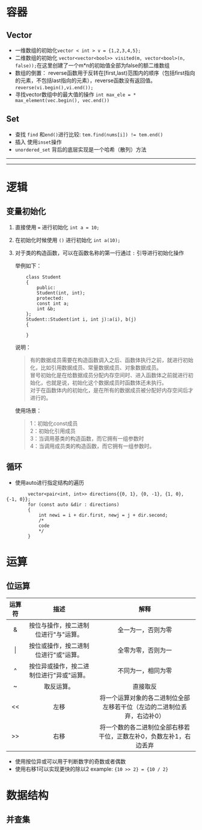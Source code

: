 



# 容器

## Vector

- 一维数组的初始化`vector < int > v = {1,2,3,4,5};`
- 二维数组的初始化 `vector<vector<bool>> visited(m, vector<bool>(n, false));`在这里创建了一个m*n的初始值全部为false的额二维数组
- 数组的倒置： reverse函数用于反转在[first,last)范围内的顺序（包括first指向的元素，不包括last指向的元素），reverse函数没有返回值。 `reverse(vi.begin(),vi.end());` 
- 寻找vector数组中的最大值的操作 `int max_ele = * max_element(vec.begin(), vec.end())`



## Set
- 查找 `find` 和`end()`进行比较: `tem.find(nums[i]) != tem.end()`
- 插入 使用`inset`操作
- `unordered_set` 背后的底层实现是一个哈希（散列）方法 

---
---

# 逻辑

## 变量初始化

1. 直接使用 `=` 进行初始化
    `int a = 10;`
2. 在初始化时候使用 `()` 进行初始化
    `int a(10);`
3. 对于类的构造函数，可以在函数名称的第一行通过 `:` 引导进行初始化操作
    
    举例如下：
    ```    
        class Student
        {
            public:
            Student(int, int);
            protected:
            const int a;
            int &b;
        };
        Student::Student(int i, int j):a(i), b(j)
        {
            
        }
    ```

    说明：
    > 有的数据成员需要在构造函数调入之后、函数体执行之前，就进行初始化，比如引用数据成员、常量数据成员、对象数据成员。  
    冒号初始化是在给数据成员分配内存空间时、进入函数体之前就进行初始化，也就是说，初始化这个数据成员时函数体还未执行。  
    对于在函数体内的初始化，是在所有的数据成员被分配好内存空间后才进行的。
    
    使用场景：
    > 1：初始化const成员  
    2：初始化引用成员  
    3：当调用基类的构造函数，而它拥有一组参数时  
    4：当调用成员类的构造函数，而它拥有一组参数时。

## 循环
- 使用auto进行指定结构的遍历
```
        vector<pair<int, int>> directions{{0, 1}, {0, -1}, {1, 0}, {-1, 0}};
        for (const auto &dir : directions)
        {
            int newi = i + dir.first, newj = j + dir.second;
            /*
            code
            */
        }
```


# 运算

## 位运算

| 运算符      | 描述 |解释|
| :---:       |    :----:   |  :----:   |
|   &   |   按位与操作，按二进制位进行"与"运算。 |  全一为一，否则为零  |
| \|   |   按位或操作，按二进制位进行"或"运算。 |  全零为零，否则为一  |
| ^   |   按位异或操作，按二进制位进行"异或"运算。 |  不同为一，相同为零  |
| ~   |   取反运算。 |  直接取反  |
| <<   |  左移 |  将一个运算对象的各二进制位全部左移若干位（左边的二进制位丢弃，右边补0）  |
| >>   |  右移 |  将一个数的各二进制位全部右移若干位，正数左补0，负数左补1，右边丢弃  |

- 使用按位异或可以用于判断数字的奇数或者偶数
- 使用右移1可以实现更快的除以2 example:  `{10 >> 2} = {10 / 2}` 

# 数据结构

## 并查集
